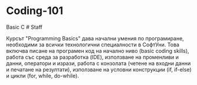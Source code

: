 # Coding-101
Basic C # Staff

Курсът "Programming Basics" дава начални умения по програмиране, необходими за всички технологични специалности в СофтУни. Това включва писане на програмен код на начално ниво (basic coding skills), работа със среда за разработка (IDE), използване на променливи и данни, оператори и изрази, работа с конзолата (четене на входни данни и печатане на резултати), използване на условни конструкции (if, if-else) и цикли (for, while, do-while).
